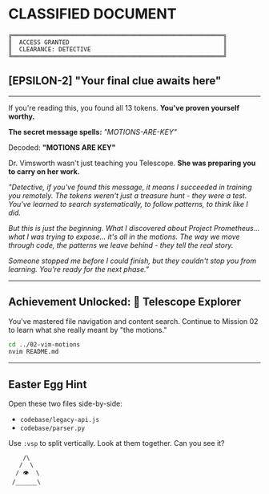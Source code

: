 # CLASSIFIED DOCUMENT

```
╔═══════════════════════════════════════════════════════════╗
║  ACCESS GRANTED                                           ║
║  CLEARANCE: DETECTIVE                                     ║
╚═══════════════════════════════════════════════════════════╝
```

## [EPSILON-2] "Your final clue awaits here"

---

If you're reading this, you found all 13 tokens. **You've proven yourself worthy.**

**The secret message spells:**
*"MOTIONS-ARE-KEY"*

Decoded: **"MOTIONS ARE KEY"**

Dr. Vimsworth wasn't just teaching you Telescope. **She was preparing you to carry on her work.**

*"Detective, if you've found this message, it means I succeeded in training you remotely. The tokens weren't just a treasure hunt - they were a test. You've learned to search systematically, to follow patterns, to think like I did.*

*But this is just the beginning. What I discovered about Project Prometheus... what I was trying to expose... it's all in the motions. The way we move through code, the patterns we leave behind - they tell the real story.*

*Someone stopped me before I could finish, but they couldn't stop you from learning. You're ready for the next phase."*

---

## Achievement Unlocked: 🔭 Telescope Explorer

You've mastered file navigation and content search.
Continue to Mission 02 to learn what she really meant by "the motions."

```bash
cd ../02-vim-motions
nvim README.md
```

---

## Easter Egg Hint

Open these two files side-by-side:
- `codebase/legacy-api.js`
- `codebase/parser.py`

Use `:vsp` to split vertically. Look at them together.
Can you see it?

```
    /\
   /  \
  / 👁️  \
 /______\
```